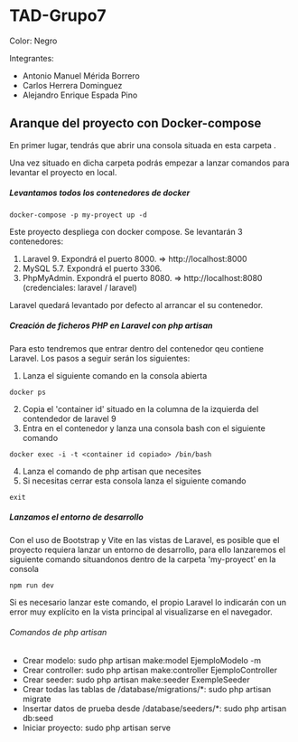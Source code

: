 # TAD-Grupo7

Color: Negro

Integrantes:
- Antonio Manuel Mérida Borrero
- Carlos Herrera Dominguez
- Alejandro Enrique Espada Pino



## Aranque del proyecto con Docker-compose

En primer lugar, tendrás que abrir una consola situada en esta carpeta .

Una vez situado en dicha carpeta podrás empezar a lanzar comandos para levantar el proyecto en local.

##### Levantamos todos los contenedores de docker
```
docker-compose -p my-proyect up -d 
```
Este proyecto despliega con docker compose. Se levantarán 3 contenedores:
1. Laravel 9. Expondrá el puerto 8000. => http://localhost:8000
2. MySQL 5.7. Expondrá el puerto 3306.
3. PhpMyAdmin. Expondrá el puerto 8080. => http://localhost:8080 (credenciales: laravel / laravel)  

Laravel quedará levantado por defecto al arrancar el su contenedor.

##### Creación de ficheros PHP en Laravel con php artisan

Para esto tendremos que entrar dentro del contenedor qeu contiene Laravel. Los pasos a seguir serán los siguientes:

1. Lanza el siguiente comando en la consola abierta
```
docker ps
```
2. Copia el 'container id' situado en la columna de la izquierda del contendedor de laravel 9
3. Entra en el contenedor y lanza una consola bash con el siguiente comando
```
docker exec -i -t <container id copiado> /bin/bash
```
4. Lanza el comando de php artisan que necesites
5. Si necesitas cerrar esta consola lanza el siguiente comando
```
exit
```

##### Lanzamos el entorno de desarrollo
Con el uso de Bootstrap y Vite en las vistas de Laravel, es posible que el proyecto requiera lanzar un entorno de desarrollo, para ello lanzaremos el siguiente comando situandonos dentro de la carpeta 'my-proyect' en la consola
```
npm run dev
```
Si es necesario lanzar este comando, el propio Laravel lo indicarán con un error muy explícito en la vista principal al visualizarse en el navegador.



###### Comandos de php artisan
- Crear modelo: sudo php artisan make:model EjemploModelo -m
- Crear controller: sudo php artisan make:controller EjemploController
- Crear seeder: sudo php artisan make:seeder ExempleSeeder
- Crear todas las tablas de /database/migrations/*: sudo php artisan migrate
- Insertar datos de prueba desde /database/seeders/*: sudo php artisan db:seed
- Iniciar proyecto: sudo php artisan serve
